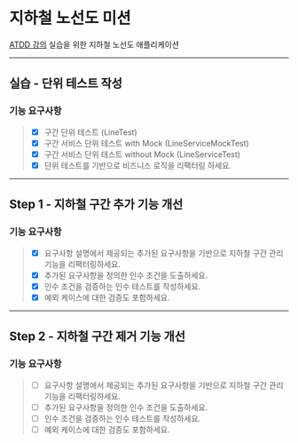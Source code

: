 # 지하철 노선도 미션
[ATDD 강의](https://edu.nextstep.camp/c/R89PYi5H) 실습을 위한 지하철 노선도 애플리케이션

---

## 실습 - 단위 테스트 작성

### 기능 요구사항
> - [x] 구간 단위 테스트 (LineTest)
> - [x] 구간 서비스 단위 테스트 with Mock (LineServiceMockTest)
> - [x] 구간 서비스 단위 테스트 without Mock (LineServiceTest)
> - [x] 단위 테스트를 기반으로 비즈니스 로직을 리팩터링 하세요.

---
## Step 1 - 지하철 구간 추가 기능 개선

### 기능 요구사항
> - [x] 요구사항 설명에서 제공되는 추가된 요구사항을 기반으로 지하철 구간 관리 기능을 리팩터링하세요.
> - [x] 추가된 요구사항을 정의한 인수 조건을 도출하세요.
> - [x] 인수 조건을 검증하는 인수 테스트를 작성하세요.
> - [x] 예외 케이스에 대한 검증도 포함하세요.

---
## Step 2 - 지하철 구간 제거 기능 개선

### 기능 요구사항
> - [ ] 요구사항 설명에서 제공되는 추가된 요구사항을 기반으로 지하철 구간 관리 기능을 리팩터링하세요.
> - [ ] 추가된 요구사항을 정의한 인수 조건을 도출하세요.
> - [ ] 인수 조건을 검증하는 인수 테스트를 작성하세요.
> - [ ] 예외 케이스에 대한 검증도 포함하세요.